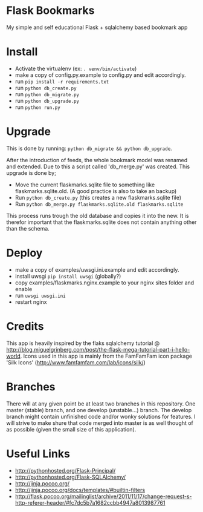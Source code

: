 Flask Bookmarks
===============

My simple and self educational Flask + sqlalchemy based bookmark app


Install
=======

* Activate the virtualenv (ex: `. venv/bin/activate`)
* make a copy of config.py.example to config.py and edit accordingly.
* run `pip install -r requirements.txt`
* run `python db_create.py`
* run `python db_migrate.py`
* run `python db_upgrade.py`
* run `python run.py`


Upgrade
=======

This is done by running: `python db_migrate && python db_upgrade`. 

After the introduction of feeds, the whole bookmark model was renamed and extended. Due to this a script called 'db_merge.py' was created. This upgrade is done by;
  * Move the current flaskmarks.sqlite file to something like flaskmarks.sqlite.old. (A good practice is also to take an backup)
  * Run `python db_create.py` (this creates a new flaskmarks.sqlite file)
  * Run `python db_merge.py flaskmarks.sqlite.old flaskmarks.sqlite`

This process runs trough the old database and copies it into the new. It is therefor important that the flaskmarks.sqlite does not contain anything other than the schema.


Deploy
======

* make a copy of examples/uwsgi.ini.example and edit accordingly.
* install uwsgi `pip install uwsgi` (globally?)
* copy examples/flaskmarks.nginx.example to your nginx sites folder and enable
* run `uwsgi uwsgi.ini`
* restart nginx


Credits
=======

This app is heavily inspired by the flaks sqlalchemy tutorial @ http://blog.miguelgrinberg.com/post/the-flask-mega-tutorial-part-i-hello-world. Icons used in this app is mainly from the FamFamFam icon package 'Silk Icons' (http://www.famfamfam.com/lab/icons/silk/)


Branches
========

There will at any given point be at least two branches in this repository. One master (stable) branch, and one develop (unstable...) branch. The develop branch might contain unfinished code and/or wonky solutions for features. I will strive to make shure that code merged into master is as well thought of as possible (given the small size of this application).

Useful Links
============
* http://pythonhosted.org/Flask-Principal/
* http://pythonhosted.org/Flask-SQLAlchemy/
* http://jinja.pocoo.org/
* http://jinja.pocoo.org/docs/templates/#builtin-filters
* http://flask.pocoo.org/mailinglist/archive/2011/11/17/change-request-s-http-referer-header/#fc7dc5b7a1682ccbb4947a8013987761
